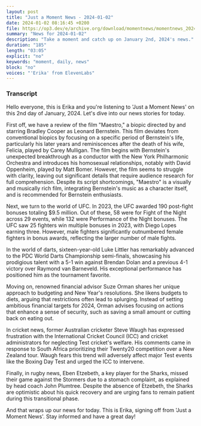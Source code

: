 ```yaml
---
layout: post
title: "Just a Moment News - 2024-01-02"
date: 2024-01-02 08:16:45 +0200
file: https://op3.dev/e/archive.org/download/momentnews/momentnews_2024-01-02.mp3
summary: "News for 2024-01-02"
description: "Take a moment and catch up on January 2nd, 2024's news."
duration: "185"
length: "03:05"
explicit: "no"
keywords: "moment, daily, news"
block: "no"
voices: "'Erika' from ElevenLabs"
---
```


### Transcript

Hello everyone, this is Erika and you're listening to 'Just a Moment News' on this 2nd day of January, 2024. Let's dive into our news stories for today.

First off, we have a review of the film "Maestro," a biopic directed by and starring Bradley Cooper as Leonard Bernstein. This film deviates from conventional biopics by focusing on a specific period of Bernstein's life, particularly his later years and reminiscences after the death of his wife, Felicia, played by Carey Mulligan. The film begins with Bernstein's unexpected breakthrough as a conductor with the New York Philharmonic Orchestra and introduces his homosexual relationships, notably with David Oppenheim, played by Matt Bomer. However, the film seems to struggle with clarity, leaving out significant details that require audience research for full comprehension. Despite its script shortcomings, "Maestro" is a visually and musically rich film, integrating Bernstein's music as a character itself, and is recommended for Bernstein enthusiasts.

Next, we turn to the world of UFC. In 2023, the UFC awarded 190 post-fight bonuses totaling $9.5 million. Out of these, 58 were for Fight of the Night across 29 events, while 132 were Performance of the Night bonuses. The UFC saw 25 fighters win multiple bonuses in 2023, with Diego Lopes earning three. However, male fighters significantly outnumbered female fighters in bonus awards, reflecting the larger number of male fights.

In the world of darts, sixteen-year-old Luke Littler has remarkably advanced to the PDC World Darts Championship semi-finals, showcasing his prodigious talent with a 5-1 win against Brendan Dolan and a previous 4-1 victory over Raymond van Barneveld. His exceptional performance has positioned him as the tournament favorite.

Moving on, renowned financial advisor Suze Orman shares her unique approach to budgeting and New Year's resolutions. She likens budgets to diets, arguing that restrictions often lead to splurging. Instead of setting ambitious financial targets for 2024, Orman advises focusing on actions that enhance a sense of security, such as saving a small amount or cutting back on eating out.

In cricket news, former Australian cricketer Steve Waugh has expressed frustration with the International Cricket Council (ICC) and cricket administrators for neglecting Test cricket's welfare. His comments came in response to South Africa prioritizing their Twenty20 competition over a New Zealand tour. Waugh fears this trend will adversely affect major Test events like the Boxing Day Test and urged the ICC to intervene.

Finally, in rugby news, Eben Etzebeth, a key player for the Sharks, missed their game against the Stormers due to a stomach complaint, as explained by head coach John Plumtree. Despite the absence of Etzebeth, the Sharks are optimistic about his quick recovery and are urging fans to remain patient during this transitional phase.

And that wraps up our news for today. This is Erika, signing off from 'Just a Moment News'. Stay informed and have a great day!
